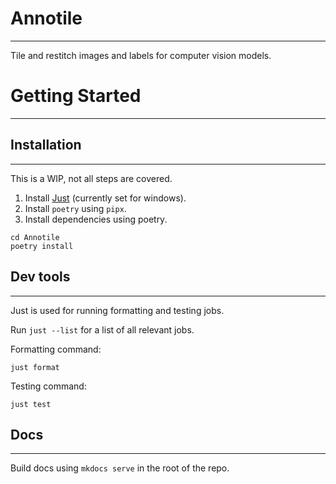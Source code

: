 # Annotile
<hr>

Tile and restitch images and labels for computer vision models.

# Getting Started
<hr>

## Installation
<hr>

This is a WIP, not all steps are covered.

1. Install [Just](https://github.com/casey/just) (currently set for windows).
2. Install `poetry` using `pipx`.
3. Install dependencies using poetry.

```
cd Annotile
poetry install
```

## Dev tools
<hr>

Just is used for running formatting and testing jobs.

Run `just --list` for a list of all relevant jobs.

Formatting command:
```
just format
```

Testing command:
```
just test
```

## Docs
<hr>

Build docs using `mkdocs serve` in the root of the repo.